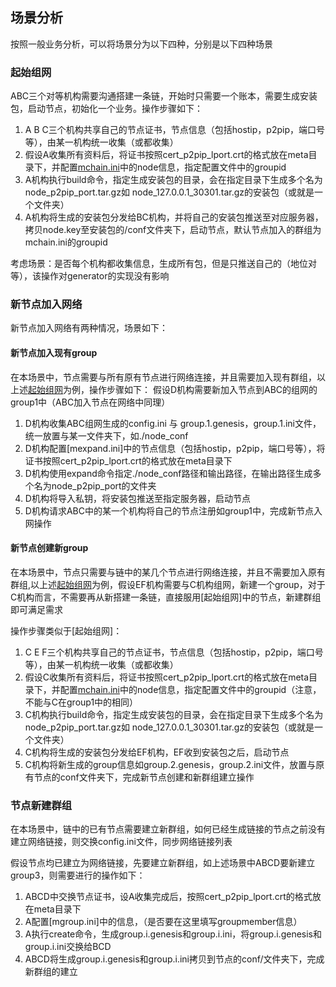 ## 场景分析

按照一般业务分析，可以将场景分为以下四种，分别是以下四种场景

### 起始组网
ABC三个对等机构需要沟通搭建一条链，开始时只需要一个账本，需要生成安装包，启动节点，初始化一个业务。操作步骤如下：

1. A B C三个机构共享自己的节点证书，节点信息（包括hostip，p2pip，端口号等），由某一机构统一收集（或都收集）
2. 假设A收集所有资料后，将证书按照cert_p2pip_lport.crt的格式放在meta目录下，并配置[mchain.ini](见配置文件)中的node信息，指定配置文件中的groupid
3. A机构执行build命令，指定生成安装包的目录，会在指定目录下生成多个名为node_p2pip_port.tar.gz如 node_127.0.0.1_30301.tar.gz的安装包（或就是一个文件夹）
4. A机构将生成的安装包分发给BC机构，并将自己的安装包推送至对应服务器，拷贝node.key至安装包的/conf文件夹下，启动节点，默认节点加入的群组为mchain.ini的groupid

考虑场景：是否每个机构都收集信息，生成所有包，但是只推送自己的（地位对等），该操作对generator的实现没有影响

### 新节点加入网络
新节点加入网络有两种情况，场景如下：
#### 新节点加入现有group
在本场景中，节点需要与所有原有节点进行网络连接，并且需要加入现有群组，以上述[起始组网]()为例，操作步骤如下：
假设D机构需要新加入节点到ABC的组网的group1中（ABC加入节点在网络中同理）


1. D机构收集ABC组网生成的config.ini 与 group.1.genesis，group.1.ini文件，统一放置与某一文件夹下，如./node_conf
2. D机构配置[mexpand.ini]中的节点信息（包括hostip，p2pip，端口号等），将证书按照cert_p2pip_lport.crt的格式放在meta目录下
3. D机构使用expand命令指定./node_conf路径和输出路径，在输出路径生成多个名为node_p2pip_port的文件夹
4. D机构将导入私钥，将安装包推送至指定服务器，启动节点
5. D机构请求ABC中的某一个机构将自己的节点注册如group1中，完成新节点入网操作

#### 新节点创建新group
在本场景中，节点只需要与链中的某几个节点进行网络连接，并且不需要加入原有群组,以上述[起始组网]()为例，假设EF机构需要与C机构组网，新建一个group，对于C机构而言，不需要再从新搭建一条链，直接服用[起始组网]中的节点，新建群组即可满足需求

操作步骤类似于[起始组网]：

1. C E F三个机构共享自己的节点证书，节点信息（包括hostip，p2pip，端口号等），由某一机构统一收集（或都收集）
2. 假设C收集所有资料后，将证书按照cert_p2pip_lport.crt的格式放在meta目录下，并配置[mchain.ini](见配置文件)中的node信息，指定配置文件中的groupid（注意，不能与C在group1中的相同）
3. C机构执行build命令，指定生成安装包的目录，会在指定目录下生成多个名为node_p2pip_port.tar.gz如 node_127.0.0.1_30301.tar.gz的安装包（或就是一个文件夹）
4. C机构将生成的安装包分发给EF机构，EF收到安装包之后，启动节点
5. C机构将新生成的group信息如group.2.genesis，group.2.ini文件，放置与原有节点的conf文件夹下，完成新节点创建和新群组建立操作

### 节点新建群组
在本场景中，链中的已有节点需要建立新群组，如何已经生成链接的节点之前没有建立网络链接，则交换config.ini文件，同步网络链接列表

假设节点均已建立为网络链接，先要建立新群组，如上述场景中ABCD要新建立group3，则需要进行的操作如下：

1. ABCD中交换节点证书，设A收集完成后，按照cert_p2pip_lport.crt的格式放在meta目录下
2. A配置[mgroup.ini]中的信息，（是否要在这里填写groupmember信息）
3. A执行create命令，生成group.i.genesis和group.i.ini，将group.i.genesis和group.i.ini交换给BCD
4. ABCD将生成group.i.genesis和group.i.ini拷贝到节点的conf/文件夹下，完成新群组的建立
